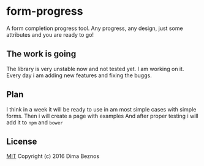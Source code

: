 # form-progress
A form completion progress tool. Any progress, any design, just some attributes and you are ready to go!

## The work is going

The library is very unstable now and not tested yet. I am working on it. 
Every day i am adding new features and fixing the buggs.

## Plan

I think in a week it will be ready to use in am most simple cases with simple forms.
Then i will create a page with examples
And after proper testing i will add it to `npm` and `bower`

## License
[MIT](https://www.tldrlegal.com/l/mit) Copyright (c) 2016 Dima Beznos